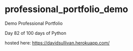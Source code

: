 # professional_portfolio_demo
Demo Professional Portfolio

Day 82 of 100 days of Python

hosted here: https://davidsullivan.herokuapp.com/
